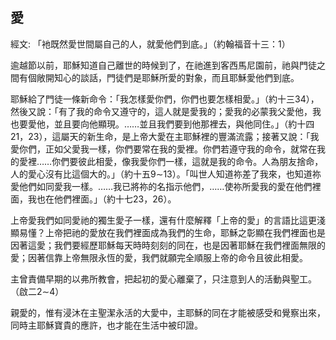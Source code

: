 ## 愛 ##

經文: 「衪既然愛世間屬自己的人，就愛他們到底。」（約翰福音十三：1）



逾越節以前，耶穌知道自己離世的時候到了，在祂進到客西馬尼園前，祂與門徒之間有個敞開知心的談話，門徒們是耶穌所愛的對象，而且耶穌愛他們到底。

耶穌給了門徒一條新命令：「我怎樣愛你們，你們也要怎樣相愛。」（約十三34），然後又說：「有了我的命令又遵守的，這人就是愛我的；愛我的必蒙我父愛他，我也要愛他，並且要向他顯現。……並且我們要到他那裡去，與他同住。」（約十四21，23），這屬天的新生命，是上帝大愛在主耶穌裡的豐滿流露；接著又說：「我愛你們，正如父愛我一樣，你們要常在我的愛裡。你們若遵守我的命令，就常在我的愛裡……你們要彼此相愛，像我愛你們一樣，這就是我的命令。人為朋友捨命，人的愛心沒有比這個大的。」（約十五9∼13）。「叫世人知道祢差了我來，也知道祢愛他們如同愛我一樣。……我已將祢的名指示他們，……使祢所愛我的愛在他們裡面，我也在他們裡面。」（約十七23，26）。

上帝愛我們如同愛祂的獨生愛子一樣，還有什麼解釋「上帝的愛」的言語比這更淺顯易懂？上帝把祂的愛放在我們裡面成為我們的生命，耶穌之彰顯在我們裡面也是因著這愛；我們要經歷耶穌每天時時刻刻的同在，也是因著耶穌在我們裡面無限的愛；因著信靠上帝無限永恆的愛，我們就願完全順服上帝的命令且彼此相愛。

主曾責備早期的以弗所教會，把起初的愛心離棄了，只注意到人的活動與聖工。（啟二2∼4）

親愛的，惟有浸沐在主聖潔永活的大愛中，主耶穌的同在才能被感受和覺察出來，同時主耶穌寶貴的應許，也才能在生活中被印證。